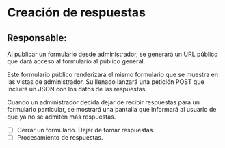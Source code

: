 # Creación de respuestas

## Responsable:

Al publicar un formulario desde administrador, se generará un URL público que dará acceso al formulario al
público general.

Este formulario público renderizará el mismo formulario que se muestra en las vistas de administrador. Su llenado
lanzará una petición POST que incluirá un JSON con los datos de las respuestas.

Cuando un administrador decida dejar de recibir respuestas para un formulario particular, se mostrará una pantalla que informará
al usuario de que ya no se admiten más respuestas.

- [ ] Cerrar un formulario. Dejar de tomar respuestas.
- [ ] Procesamiento de respuestas.
